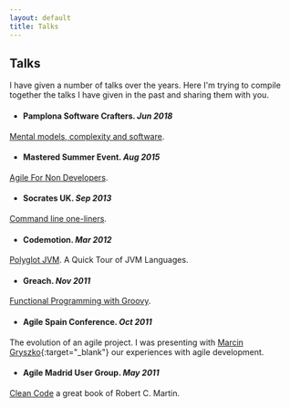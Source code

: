 ```yaml
---
layout: default
title: Talks
---
```


## Talks

I have given a number of talks over the years. Here I'm trying to compile
together the talks I have given in the past and sharing them with you.

- #### Pamplona Software Crafters. *Jun 2018*
[Mental models, complexity and software][8].

- #### Mastered Summer Event. *Aug 2015*
[Agile For Non Developers][7].

- #### Socrates UK. *Sep 2013*
[Command line one-liners][1].

- #### Codemotion. *Mar 2012*
[Polyglot JVM][2]. A Quick Tour of JVM Languages.

- #### Greach. *Nov 2011*
[Functional Programming with Groovy][3].

- #### Agile Spain Conference. *Oct 2011*
The evolution of an agile project. I was presenting with
[Marcin Gryszko][4]{:target="_blank"} our experiences with agile development.

- #### Agile Madrid User Group. *May 2011*
[Clean Code][5] a great book of Robert C. Martin.


[1]: /command-line-one-liners/
[2]: /polyglot-programming/
[3]: /functional-programming-with-groovy/
[4]: https://grysz.com/
[5]: /clean-code/
[7]: /agile-for-non-developers/
[8]: /mental-models-complexity-and-software/
